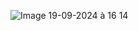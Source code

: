  



![Image 19-09-2024 à 16 14](https://github.com/user-attachments/assets/daf6cdc7-9b54-449d-8d9b-9eeb54d8e445)

